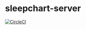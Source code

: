 # sleepchart-server
[![CircleCI](https://circleci.com/gh/haru2036/sleepchart-server/tree/master.svg?style=svg)](https://circleci.com/gh/haru2036/sleepchart-server/tree/master)